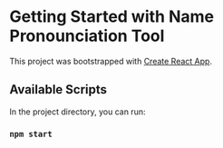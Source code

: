 # Getting Started with Name Pronounciation Tool

This project was bootstrapped with [Create React App](https://github.com/facebook/create-react-app).

## Available Scripts

In the project directory, you can run:

### `npm start`

